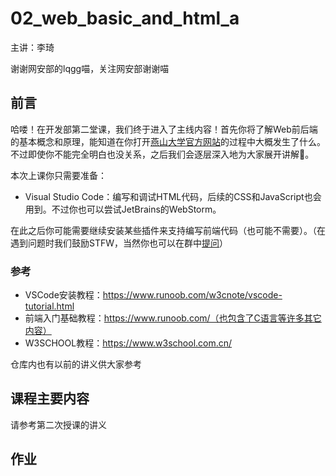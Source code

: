 # 02_web_basic_and_html_a

主讲：李琦

谢谢网安部的lqgg喵，关注网安部谢谢喵

## 前言

哈喽！在开发部第二堂课，我们终于进入了主线内容！首先你将了解Web前后端的基本概念和原理，能知道在你打开[燕山大学官方网站](https://ys.mihoyo.com/)的过程中大概发生了什么。不过即使你不能完全明白也没关系，之后我们会逐层深入地为大家展开讲解🤗。

本次上课你只需要准备：

- Visual Studio Code：编写和调试HTML代码，后续的CSS和JavaScript也会用到。不过你也可以尝试JetBrains的WebStorm。

在此之后你可能需要继续安装某些插件来支持编写前端代码（也可能不需要）。（在遇到问题时我们鼓励STFW，当然你也可以在群中[提问](https://github.com/ryanhanwu/How-To-Ask-Questions-The-Smart-Way)）

### 参考

- VSCode安装教程：https://www.runoob.com/w3cnote/vscode-tutorial.html
- 前端入门基础教程：https://www.runoob.com/（也包含了C语言等许多其它内容）
- W3SCHOOL教程：https://www.w3school.com.cn/

仓库内也有以前的讲义供大家参考


## 课程主要内容

请参考第二次授课的讲义

## 作业


